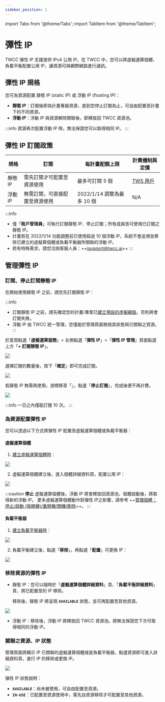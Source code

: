 ```yaml
---
sidebar_position: 1
---
```


import Tabs from '@theme/Tabs';
import TabItem from '@theme/TabItem';

# 彈性 IP

TWCC 彈性 IP 支援提供 IPv4 公用 IP。在 TWCC 中，您可以將虛擬運算個體、負載平衡配置公用 IP，讓資源可與網際網路進行通訊。

## 彈性 IP 規格

您可為資源配置 靜態 IP (static IP) 或 浮動 IP (floating IP)：
- **靜態 IP**：訂閱後即為計畫專屬資源，直到您停止訂閱為止，可自由配置至計畫下的不同資源。
- **浮動 IP**：浮動 IP 與資源解除關聯後，即釋放回 TWCC 資源池。


:::info
資源再次配置浮動 IP 時，無法保證您可以取得相同 IP。
:::



## 彈性 IP 訂閱政策


| 規格 | 訂閱 | 每計畫配額上限 |計費機制與定價
| -------- | -------- | -------- | -------- |
| 靜態 IP    | 需先訂閱才可配置至資源使用     | 最多可訂閱 5 個     | [TWS 用戶](https://man.twcc.ai/@twsdocs/pricing-zh#%E5%BD%88%E6%80%A7-IP-Elastic-IP-EIP)   |
| 浮動 IP    | 無需訂閱，可直接配置至資源使用    | 2022/1/14 調整為最多 10 個     |  N/A   |



:::info
- 僅「**租戶管理員**」可執行訂閱靜態 IP、停止訂閱；所有成員皆可使用已訂閱之靜態 IP。
- 計畫若在 2022/1/14 功能調整前已使用超過 10 個浮動 IP，系統不會追溯並移除已建立的虛擬算個體或負載平衡器所關聯的浮動 IP。
- 若有特殊需求，請您洽詢客服人員：++<a href = "mailto: isupport@twcc.ai">isupport@twcc.ai</a>++
:::



## 管理彈性 IP

### 訂閱、停止訂閱靜態 IP

在開始使用靜態 IP 之前，請您先訂閱靜態 IP：

:::info
- 訂閱靜態 IP 之前，請先確認您的計畫/專案已[<ins>建立預設的虛擬網路</ins>](https://man.twcc.ai/@twccdocs/howto-vnw-create-default-network-zh)，否則將會訂閱失敗。
- 浮動 IP 由 TWCC 統一管理，您僅能於管理頁面檢視其狀態與已關聯之資源。
:::


於首頁點選「**虛擬運算服務**」> 左側點選「**彈性 IP**」>「**彈性 IP 管理**」頁面點選上方「**+ 訂閱靜態 IP**」。


![](https://i.imgur.com/5y5Nidn.png)

選擇訂閱的數量後，按下「**確定**」即可完成訂閱。


![](https://cos.twcc.ai/SYS-MANUAL/uploads/upload_6823622c85310fbafc123c12841b5177.png)




若靜態 IP 無需再使用，游標移至「<i class="fa fa-ellipsis-v fa-20" aria-hidden="true"></i>」，點選「**停止訂閱**」，完成後便不再計費。


![](https://i.imgur.com/XsPPQKO.png)

:::info
一日之內僅能訂閱 10 次。
:::


### 為資源配置彈性 IP

您可以透過以下方式將彈性 IP 配置至虛擬運算個體或負載平衡器：

#### 虛擬運算個體

1. [建立虛擬運算個體時](https://man.twcc.ai/@twccdocs/guide-vcs-create-zh)：

![](https://cos.twcc.ai/SYS-MANUAL/uploads/upload_a9d407b8548c8f2e810d8f8f7a6ef3ea.png)



2. 虛擬運算個體建立後，進入個體詳細資料頁，配置公用 IP：

![](https://cos.twcc.ai/SYS-MANUAL/uploads/upload_8d0974fbe8afa4c91e2bb17b531928e5.png)

:::caution
**停止** 虛擬運算個體後，浮動 IP 將會釋放回資源池，個體啟動後，將取得新的浮動 IP。
更多虛擬運算個體動作對彈性 IP之影響，請參考 ++[管理個體：停止/啟動 (與開機)/重開機/關機/刪除](https://man.twcc.ai/@twccdocs/vcs-guide-manage-instance-zh)++。
:::



#### 負載平衡器


1. [建立負載平衡器時](https://man.twcc.ai/@twccdocs/guide-vcs-lbs-zh#建立負載平衡器)：

![](https://cos.twcc.ai/SYS-MANUAL/uploads/upload_8ca4c2cc4f7fdb6ab0586489b97b3c62.png)




2. 負載平衡建立後，點選「**移除**」，再點選「**配置**」可更換 IP：

![](https://cos.twcc.ai/SYS-MANUAL/uploads/upload_43c0ac03a6f857fe742165fe78b073ba.png)




### 移除資源的彈性 IP

- 靜態 IP：您可以隨時於「**虛擬運算個體詳細資料**」頁、「**負載平衡詳細資料**」頁，將已配置至的 IP 移除。

  移除後，靜態 IP 將呈現 **`AVAILABLE`** 狀態，並可再配置至其他資源。

![](https://i.imgur.com/5Y78Qme.png)


- 浮動 IP：移除後，浮動 IP 將釋放回 TWCC 資源池。將無法保證您下次可取得相同的浮動 IP。


### 關聯之資源、IP 狀態

管理頁面將顯示 IP 已關聯的虛擬運算個體或是負載平衡器，點選資源即可進入詳細資料頁，進行 IP 的移除或更換 IP。

![](https://cos.twcc.ai/SYS-MANUAL/uploads/upload_e70c949cfb824e12e969257d8d8189f5.png)


彈性 IP 狀態說明：

- **`AVAILABLE`**：尚未被使用，可自由配置至資源。
- **`IN-USE`**：已配置至資源使用中，需先自資源移除才可配置至其他資源。